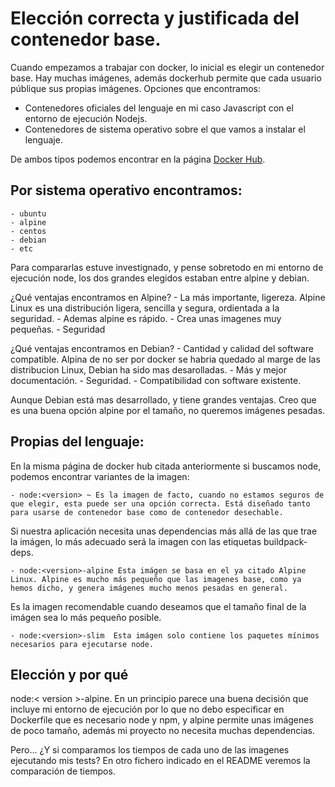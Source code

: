 # Elección correcta y justificada del contenedor base.
Cuando empezamos a trabajar con docker, lo inicial es elegir un contenedor base. Hay muchas imágenes, además dockerhub permite que cada usuario públique sus propias imágenes. Opciones que encontramos:
 - Contenedores oficiales del lenguaje en mi caso Javascript con el entorno de ejecución Nodejs.
 - Contenedores de sistema operativo sobre el que vamos a instalar el lenguaje.

De ambos tipos podemos encontrar en la página [Docker Hub](https://hub.docker.com/search?q=&type=image). 

## Por **sistema operativo** encontramos:
    - ubuntu
    - alpine
    - centos
    - debian
    - etc
Para compararlas estuve investignado, y pense sobretodo en mi entorno de ejecución node, los dos grandes elegidos estaban entre alpine y debian. 

¿Qué ventajas encontramos en Alpine?
    - La más importante, ligereza. Alpine Linux es una distribución ligera, sencilla y segura, ordientada a la seguridad.
    - Ademas alpine es rápido.
    - Crea unas imagenes muy pequeñas.
    - Seguridad

¿Qué ventajas encontramos en Debian?
    - Cantidad y calidad del software compatible. Alpina de no ser por docker se habria quedado al marge de las distribucion Linux, Debian ha sido mas desarolladas.
    - Más y mejor documentación.
    - Seguridad.
    - Compatibilidad con software existente.

Aunque Debian está mas desarrollado, y tiene grandes ventajas. Creo que es una buena opción alpine por el tamaño, no queremos imágenes pesadas.

## Propias del lenguaje: 
En la misma página de docker hub citada anteriormente si buscamos node, podemos encontrar variantes de la imagen:

    - node:<version> ~ Es la imagen de facto, cuando no estamos seguros de que elegir, esta puede ser una opción correcta. Está diseñado tanto para usarse de contenedor base como de contenedor desechable.
Si nuestra aplicación necesita unas dependencias más allá de las que trae la imágen, lo más adecuado será la imagen con las etiquetas buildpack-deps.


    - node:<version>-alpine Esta imágen se basa en el ya citado Alpine Linux. Alpine es mucho más pequeño que las imagenes base, como ya hemos dicho, y genera imágenes mucho menos pesadas en general.
Es la imagen recomendable cuando deseamos que el tamaño final de la imágen sea lo más pequeño posible.

    - node:<version>-slim  Esta imágen solo contiene los paquetes mínimos necesarios para ejecutarse node.


## Elección y por qué
node:< version >-alpine. 
En un principio parece una buena decisión que incluye mi entorno de ejecución por lo que no debo especificar en Dockerfile que es necesario node y npm, y alpine permite unas imágenes de poco tamaño, además mi proyecto no necesita muchas dependencias.

Pero... ¿Y si comparamos los tiempos de cada uno de las imagenes ejecutando mis tests?
En otro fichero indicado en el README veremos la comparación de tiempos.


